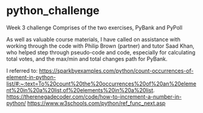 # python_challenge
Week 3 challenge
Comprises of the two exercises, PyBank and PyPoll

As well as valuable course materials, I have called on assistance with working through the code with Philip Brown (partner) and tutor Saad Khan, who helped step through pseudo-code and code, especially for calculating total votes, and the max/min and total changes path for PyBank.

I referred to:
https://sparkbyexamples.com/python/count-occurrences-of-element-in-python-list/#:~:text=To%20count%20the%20occurrences%20of%20an%20element%20in%20a%20list,of%20elements%20in%20a%20list.
https://therenegadecoder.com/code/how-to-increment-a-number-in-python/
https://www.w3schools.com/python/ref_func_next.asp
